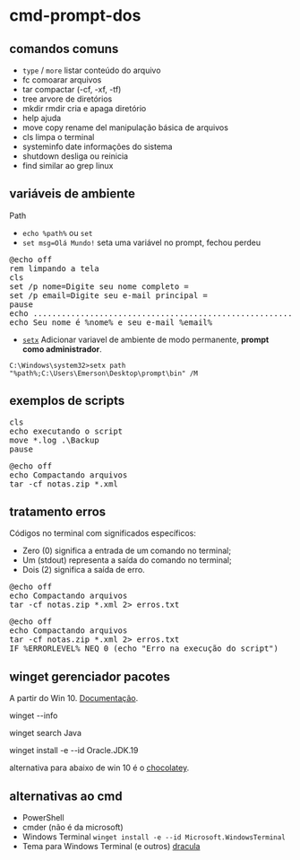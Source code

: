 # cmd-prompt-dos

## comandos comuns
- `type` / `more` listar conteúdo do arquivo
- fc  comoarar arquivos
- tar compactar (-cf, -xf, -tf)
- tree arvore de diretórios
- mkdir rmdir cria e apaga diretório
- help ajuda
- move copy rename del manipulação básica de arquivos
- cls limpa o terminal
- systeminfo date informações do sistema
- shutdown desliga ou reinicia
- find similar ao grep linux

## variáveis de ambiente 
Path
- `echo %path%` ou `set`
- `set msg=Olá Mundo!`
seta uma variável no prompt, fechou perdeu

<pre>
@echo off 
rem limpando a tela
cls
set /p nome=Digite seu nome completo =
set /p email=Digite seu e-mail principal =
pause
echo ..................................................................................
echo Seu nome é %nome% e seu e-mail %email%
</pre>

- [`setx`](https://learn.microsoft.com/pt-br/windows-server/administration/windows-commands/setx)
Adicionar variavel de ambiente de modo permanente, **prompt como administrador**.

`C:\Windows\system32>setx path "%path%;C:\Users\Emerson\Desktop\prompt\bin" /M`

## exemplos de scripts
<pre>
cls
echo executando o script
move *.log .\Backup
pause
</pre>

<pre>
@echo off
echo Compactando arquivos
tar -cf notas.zip *.xml
</pre>

## tratamento erros
Códigos no terminal com significados específicos:
- Zero (0) significa a entrada de um comando no terminal;
- Um (stdout) representa a saída do comando no terminal;
- Dois (2) significa a saída de erro.

<pre>
@echo off
echo Compactando arquivos
tar -cf notas.zip *.xml 2> erros.txt
</pre>

<pre>
@echo off
echo Compactando arquivos
tar -cf notas.zip *.xml 2> erros.txt
IF %ERRORLEVEL% NEQ 0 (echo "Erro na execução do script")
</pre>

## winget gerenciador pacotes
A partir do Win 10. [Documentação](https://learn.microsoft.com/pt-br/windows/package-manager/winget/).

winget --info

winget search Java

winget install -e --id Oracle.JDK.19

alternativa para abaixo de win 10 é o [chocolatey](https://chocolatey.org/).

## alternativas ao cmd
- PowerShell
- cmder (não é da microsoft)
- Windows Terminal `winget install -e --id Microsoft.WindowsTerminal`
- Tema para Windows Terminal (e outros) [dracula](https://draculatheme.com/)

